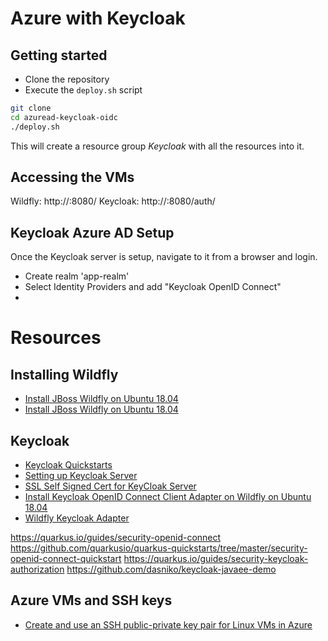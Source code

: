 # Azure with Keycloak

## Getting started

- Clone the repository
- Execute the ```deploy.sh``` script 

```bash
git clone
cd azuread-keycloak-oidc
./deploy.sh
```

This will create a resource group _Keycloak_ with all the resources into it.

## Accessing the VMs

Wildfly: http://<instance-public-ip>:8080/
Keycloak: http://<instance-public-ip>:8080/auth/

## Keycloak Azure AD Setup
Once the Keycloak server is setup, navigate to it from a browser and login.

-   Create realm 'app-realm'
-   Select Identity Providers and add "Keycloak OpenID Connect"
-   

# Resources

## Installing Wildfly
-   [Install JBoss Wildfly on Ubuntu 18.04](https://medium.com/@hasnat.saeed/install-jboss-wildfly-on-ubuntu-18-04-ac00719a2f02)
-   [Install JBoss Wildfly on Ubuntu 18.04](https://linuxize.com/post/how-to-install-wildfly-on-ubuntu-18-04/)

## Keycloak
-   [Keycloak Quickstarts](https://github.com/keycloak/keycloak-quickstarts)
-   [Setting up Keycloak Server](https://medium.com/@hasnat.saeed/setup-keycloak-server-on-ubuntu-18-04-ed8c7c79a2d9)
-   [SSL Self Signed Cert for KeyCloak Server](https://wjw465150.gitbooks.io/keycloak-documentation/content/server_installation/topics/network/https.html)
-   [Install Keycloak OpenID Connect Client Adapter on Wildfly on Ubuntu 18.04](https://medium.com/@hasnat.saeed/install-keycloak-openid-connect-client-adapter-on-wildfly-on-ubuntu-18-04-ef98a99fc528)
-   [Wildfly Keycloak Adapter](https://www.keycloak.org/docs/latest/securing_apps/#_jboss_adapter)

https://quarkus.io/guides/security-openid-connect
https://github.com/quarkusio/quarkus-quickstarts/tree/master/security-openid-connect-quickstart
https://quarkus.io/guides/security-keycloak-authorization
https://github.com/dasniko/keycloak-javaee-demo

## Azure VMs and SSH keys
-   [Create and use an SSH public-private key pair for Linux VMs in Azure](https://docs.microsoft.com/en-us/azure/virtual-machines/linux/mac-create-ssh-keys)